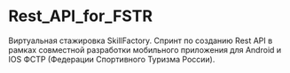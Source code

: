 # Rest_API_for_FSTR
Виртуальная стажировка SkillFactory. Спринт по созданию Rest API в рамках совместной разработки мобильного приложения для Android и IOS ФСТР (Федерации Спортивного Туризма России).
